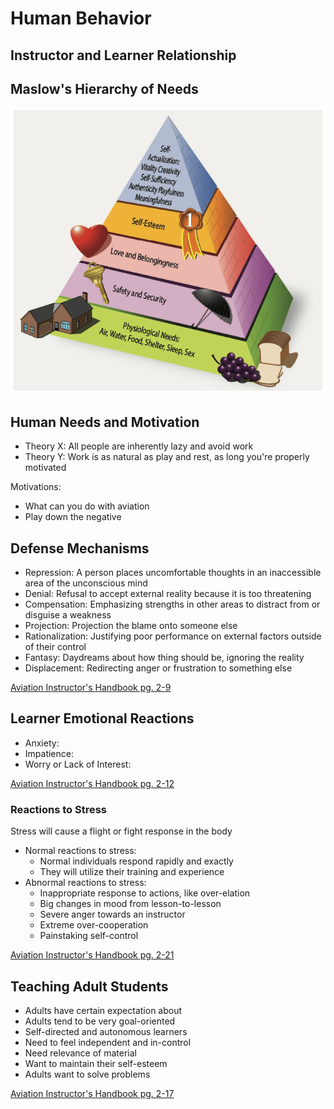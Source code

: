 # Human Behavior

## Instructor and Learner Relationship

## Maslow's Hierarchy of Needs

![Maslow's Hierarchy of Needs](images/image.png)

## Human Needs and Motivation

- Theory X: All people are inherently lazy and avoid work
- Theory Y: Work is as natural as play and rest, as long you're properly motivated

Motivations:

- What can you do with aviation
- Play down the negative

## Defense Mechanisms

- Repression: A person places uncomfortable thoughts in an inaccessible area of the unconscious mind
- Denial: Refusal to accept external reality because it is too threatening
- Compensation: Emphasizing strengths in other areas to distract from or disguise a weakness
- Projection: Projection the blame onto someone else
- Rationalization: Justifying poor performance on external factors outside of their control
- Fantasy: Daydreams about how thing should be, ignoring the reality
- Displacement: Redirecting anger or frustration to something else

[Aviation Instructor's Handbook pg. 2-9](/_referencs/AIH/2-9)

## Learner Emotional Reactions

- Anxiety:
- Impatience:
- Worry or Lack of Interest:

[Aviation Instructor's Handbook pg. 2-12](/_referencs/AIH/2-12)

### Reactions to Stress

Stress will cause a flight or fight response in the body

- Normal reactions to stress:
  - Normal individuals respond rapidly and exactly
  - They will utilize their training and experience
- Abnormal reactions to stress:
  - Inappropriate response to actions, like over-elation
  - Big changes in mood from lesson-to-lesson
  - Severe anger towards an instructor
  - Extreme over-cooperation
  - Painstaking self-control

[Aviation Instructor's Handbook pg. 2-21](/_referencs/AIH/2-21)

## Teaching Adult Students

- Adults have certain expectation about
- Adults tend to be very goal-oriented
- Self-directed and autonomous learners
- Need to feel independent and in-control
- Need relevance of material
- Want to maintain their self-esteem
- Adults want to solve problems

[Aviation Instructor's Handbook pg. 2-17](/_referencs/AIH/2-17)
